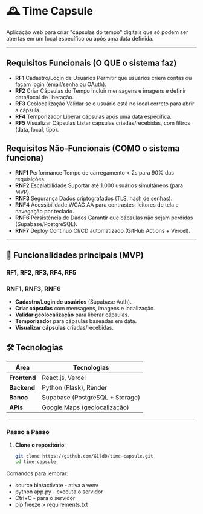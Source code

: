 # 🕰️ Time Capsule  

Aplicação web para criar "cápsulas do tempo" digitais que só podem ser abertas em um local específico ou após uma data definida.  

---

## Requisitos Funcionais (O QUE o sistema faz)
- **RF1**	Cadastro/Login de Usuários	Permitir que usuários criem contas ou façam login (email/senha ou OAuth).
- **RF2**	Criar Cápsulas do Tempo	Incluir mensagens e imagens e definir data/local de liberação.
- **RF3**	Geolocalização	Validar se o usuário está no local correto para abrir a cápsula.
- **RF4**	Temporizador	Liberar cápsulas após uma data específica.
- **RF5**	Visualizar Cápsulas	Listar cápsulas criadas/recebidas, com filtros (data, local, tipo).

## Requisitos Não-Funcionais (COMO o sistema funciona)

- **RNF1**	Performance	Tempo de carregamento < 2s para 90% das requisições.
- **RNF2**	Escalabilidade	Suportar até 1.000 usuários simultâneos (para MVP).
- **RNF3**	Segurança Dados criptografados (TLS, hash de senhas).
- **RNF4**	Acessibilidade	WCAG AA para contrastes, leitores de tela e navegação por teclado.
- **RNF6**	Persistência de Dados	Garantir que cápsulas não sejam perdidas (Supabase/PostgreSQL).
- **RNF7**	Deploy Contínuo	CI/CD automatizado (GitHub Actions + Vercel).

---

## 🚀 Funcionalidades principais (MVP)
### RF1, RF2, RF3, RF4, RF5
### RNF1, RNF3, RNF6
- **Cadastro/Login de usuários** (Supabase Auth).  
- **Criar cápsulas** com mensagens, imagens e localização.  
- **Validar geolocalização** para liberar cápsulas.  
- **Temporizador** para cápsulas baseadas em data.  
- **Visualizar cápsulas** criadas/recebidas.

## 🛠️ Tecnologias  
| Área         | Tecnologias                          |  
|--------------|--------------------------------------|  
| **Frontend** | React.js, Vercel                     |  
| **Backend**  | Python (Flask), Render               |  
| **Banco**    | Supabase (PostgreSQL + Storage)      |  
| **APIs**     | Google Maps (geolocalização)         |  

---

### **Passo a Passo**  
1. **Clone o repositório**:  
   ```bash  
   git clone https://github.com/G1ld0/time-capsule.git  
   cd time-capsule  


Comandos para lembrar:

   - source bin/activate - ativa a venv
   - python app.py - executa o servidor
   - Ctrl+C - para o servidor
   - pip freeze > requirements.txt
